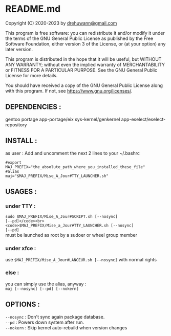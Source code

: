 # README.md
Copyright (C) 2020-2023 by drehuwann@gmail.com

   This program is free software: you can redistribute it and/or modify
   it under the terms of the GNU General Public License as published by
   the Free Software Foundation, either version 3 of the License, or
   (at your option) any later version.

   This program is distributed in the hope that it will be useful,
   but WITHOUT ANY WARRANTY; without even the implied warranty of
   MERCHANTABILITY or FITNESS FOR A PARTICULAR PURPOSE.  See the
   GNU General Public License for more details.

   You should have received a copy of the GNU General Public License
   along with this program.  If not, see <https://www.gnu.org/licenses/>.


## DEPENDENCIES :<br>
gentoo portage app-portage/eix sys-kernel/genkernel app-eselect/eselect-repository

## INSTALL :<br>
as user : Add and uncomment the next 2 lines to your ~/.bashrc

<code>#export MAJ_PREFIX="the_absolute_path_where_you_installed_these_file"</code><br>
<code>#alias maj="$MAJ_PREFIX/Mise_A_Jour#TTY_LAUNCHER.sh"</code><br>

## USAGES :<br>
### under TTY :<br>
<code>sudo $MAJ_PREFIX/Mise_A_Jour#SCRIPT.sh [--nosync] [--pd]</code><br>
<code>$MAJ_PREFIX/Mise_a_Jour#TTY_LAUNCHER.sh [--nosync] [--pd]</code><br>
must be launched as root by a sudoer or wheel group member

### under xfce :<br>
use <code>$MAJ_PREFIX/Mise_A_Jour#LANCEUR.sh [--nosync]</code> with normal rights

### else :<br>
you can simply use the alias, anyway :<br>
`maj [--nosync] [--pd] [--nokern]`

## OPTIONS :<br>
<code>--nosync</code> : Don't sync again package database.<br>
<code>--pd</code> : Powers down system after run.<br>
`--nokern` : Skip kernel auto-rebuild when version changes
